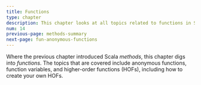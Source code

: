 ```yaml
---
title: Functions
type: chapter
description: This chapter looks at all topics related to functions in Scala 3.
num: 14
previous-page: methods-summary
next-page: fun-anonymous-functions
---
```



Where the previous chapter introduced Scala *methods*, this chapter digs into *functions*. The topics that are covered include anonymous functions, function variables, and higher-order functions (HOFs), including how to create your own HOFs.


